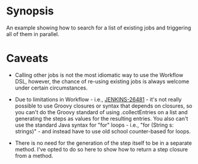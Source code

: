 # Synopsis

An example showing how to search for a list of existing jobs and
triggering all of them in parallel.

# Caveats

* Calling other jobs is not the most idiomatic way to use the Workflow DSL,
however, the chance of re-using existing jobs is always welcome under certain
circumstances.

* Due to limitations in Workflow - i.e.,
[JENKINS-26481](https://issues.jenkins-ci.org/browse/JENKINS-26481) -
it's not really possible to use Groovy closures or syntax that depends
on closures, so you can't do the Groovy standard of using
.collectEntries on a list and generating the steps as values for the
resulting entries. You also can't use the standard Java syntax for "for"
loops - i.e., "for (String s: strings)" - and instead have to use old
school counter-based for loops.
* There is no need for the generation of the step itself to be in a
separate method. I've opted to do so here to show how to return a step
closure from a method.
